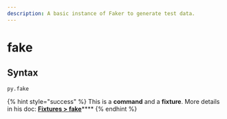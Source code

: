 ```yaml
---
description: A basic instance of Faker to generate test data.
---
```


# fake

## Syntax

```
py.fake
```

{% hint style="success" %}
This is a **command** and a **fixture**. More details in his doc: [**Fixtures > fake**](../fixtures/fake.md)****
{% endhint %}


